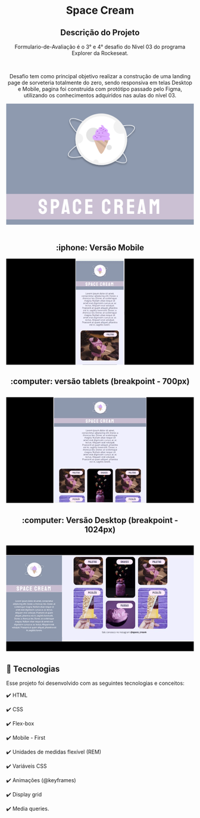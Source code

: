 <h1 align="center">
  Space Cream
</h1>

<h2 align="center" >Descrição do Projeto</h2>
<p align="center">
  Formulario-de-Avaliação é o 3° e 4° desafio do Nivel 03 do programa Explorer da Rockeseat.
 
</p>
</br>

<div align="center">
   <p>
   Desafio tem como principal objetivo realizar a construção de uma landing page de sorveteria totalmente do zero, sendo responsiva em telas Desktop e Mobile, pagina foi construida com protótipo passado pelo Figma, utilizando os conhecimentos adquiridos nas aulas do nível 03.
  </p>

</div>
   
   <div align="center">
      <img src="images/logo.png" alt="logo"/>
  </div>
  
  </br>
 
 <h2 align="center">
    :iphone: Versão Mobile
 </h2> 
 
  <div align="center">
      <img src="images/mobile.gif" alt="versão mobile"/>
  </div>
   
 <h2 align="center">
    :computer: versão tablets (breakpoint - 700px)
 </h2> 
 
  <h2 align="center">
      <img src="images/tablets.gif" alt="versão tablets"/>
  </h2>
  
   <h2 align="center">
    :computer: Versão Desktop (breakpoint - 1024px)
 </h2> 
 
  <h2 align="center">
      <img src="images/desktop.gif" alt="versão tablets"/>
  </h2>

  
## :rocket: Tecnologias

Esse projeto foi desenvolvido com as seguintes tecnologias e conceitos:

✔️ HTML

✔️ CSS

✔️ Flex-box

✔️ Mobile - First

✔️ Unidades de medidas flexível (REM)

✔️ Variáveis CSS

✔️ Animações (@keyframes)

✔️ Display grid

✔️ Media queries.

